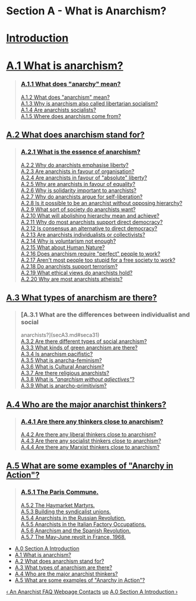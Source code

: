# Section A - What is Anarchism?

#

# [Introduction](secAint.md)

#

# [A.1 What is anarchism?](secA1.md)

> ### [ A.1.1 What does "anarchy" mean?](secA1.md#seca11)  
>  [A.1.2 What does "anarchism" mean?](secA1.md#seca12)  
>  [A.1.3 Why is anarchism also called libertarian
> socialism?](secA1.md#seca13)  
>  [A.1.4 Are anarchists socialists?](secA1.md#seca14)  
>  [A.1.5 Where does anarchism come from? ](secA1.md#seca15)

## [A.2 What does anarchism stand for?](secA2.md)

> ### [A.2.1 What is the essence of anarchism?](secA2.md#seca21)  
>  [A.2.2 Why do anarchists emphasise liberty?](secA2.md#seca22)  
>  [A.2.3 Are anarchists in favour of organisation?](secA2.md#seca23)  
>  [A.2.4 Are anarchists in favour of "absolute" liberty?](secA2.md#seca24)  
>  [A.2.5 Why are anarchists in favour of equality?](secA2.md#seca25)  
>  [A.2.6 Why is solidarity important to anarchists?](secA2.md#seca26)  
>  [A.2.7 Why do anarchists argue for self-liberation?](secA2.md#seca27)  
>  [A.2.8 Is it possible to be an anarchist without opposing
> hierarchy?](secA2.md#seca28)  
>  [A.2.9 What sort of society do anarchists want?](secA2.md#seca29)  
>  [A.2.10 What will abolishing hierarchy mean and
> achieve?](secA2.md#seca210)  
>  [A.2.11 Why do most anarchists support direct
> democracy?](secA2.md#seca211)  
>  [A.2.12 Is consensus an alternative to direct
> democracy?](secA2.md#seca212)  
>  [A.2.13 Are anarchists individualists or
> collectivists?](secA2.md#seca213)  
>  [A.2.14 Why is voluntarism not enough?](secA2.md#seca214)  
>  [A.2.15 What about Human Nature?](secA2.md#seca215)  
>  [A.2.16 Does anarchism require "perfect" people to
> work?](secA2.md#seca216)  
>  [A.2.17 Aren't most people too stupid for a free society to
> work?](secA2.md#seca217)  
>  [A.2.18 Do anarchists support terrorism?](secA2.md#seca218)  
>  [A.2.19 What ethical views do anarchists hold?](secA2.md#seca219)  
>  [A.2.20 Why are most anarchists atheists?](secA2.md#seca220)

## [A.3 What types of anarchism are there?](secA3.md)

> ### [A.3.1 What are the differences between individualist and social
> anarchists?](secA3.md#seca31)  
>  [A.3.2 Are there different types of social anarchism?](secA3.md#seca32)  
>  [A.3.3 What kinds of green anarchism are there?](secA3.md#seca33)  
>  [A.3.4 Is anarchism pacifistic?](secA3.md#seca34)  
>  [A.3.5 What is anarcha-feminism?](secA3.md#seca35)  
>  [A.3.6 What is Cultural Anarchism?](secA3.md#seca36)  
>  [A.3.7 Are there religious anarchists?](secA3.md#seca37)  
>  [A.3.8 What is _"anarchism without adjectives"_?](secA3.md#seca38)  
>  [A.3.9 What is anarcho-primitivism?](secA3.md#seca39)

## [A.4 Who are the major anarchist thinkers?](secA4.md)

> ### [A.4.1 Are there any thinkers close to anarchism?](secA4.md#seca41)  
>  [A.4.2 Are there any liberal thinkers close to
> anarchism?](secA4.md#seca42)  
>  [A.4.3 Are there any socialist thinkers close to
> anarchism?](secA4.md#seca43)  
>  [A.4.4 Are there any Marxist thinkers close to anarchism?
> ](secA4.md#seca44)

## [A.5 What are some examples of "Anarchy in Action"?](secA5.md)

> ### [A.5.1 The Paris Commune.](secA5.md#seca51)  
>  [A.5.2 The Haymarket Martyrs.](secA5.md#seca52)  
>  [A.5.3 Building the syndicalist unions.](secA5.md#seca53)  
>  [A.5.4 Anarchists in the Russian Revolution.](secA5.md#seca54)  
>  [A.5.5 Anarchists in the Italian Factory Occupations.](secA5.md#seca55)  
>  [A.5.6 Anarchism and the Spanish Revolution.](secA5.md#seca56)  
>  [A.5.7 The May-June revolt in France, 1968.](secA5.md#seca57)

  * [A.0 Section A Introduction](secAint.md)
  * [A.1 What is anarchism?](secA1.md)
  * [A.2 What does anarchism stand for?](secA2.md)
  * [A.3 What types of anarchism are there?](secA3.md)
  * [A.4 Who are the major anarchist thinkers?](secA4.md)
  * [A.5 What are some examples of "Anarchy in Action"?](secA5.md)

[‹ An Anarchist FAQ Webpage Contacts](contact.md "Go to previous page")
[up](index.md "Go to parent page") [A.0 Section A Introduction
›](secAint.md "Go to next page")

